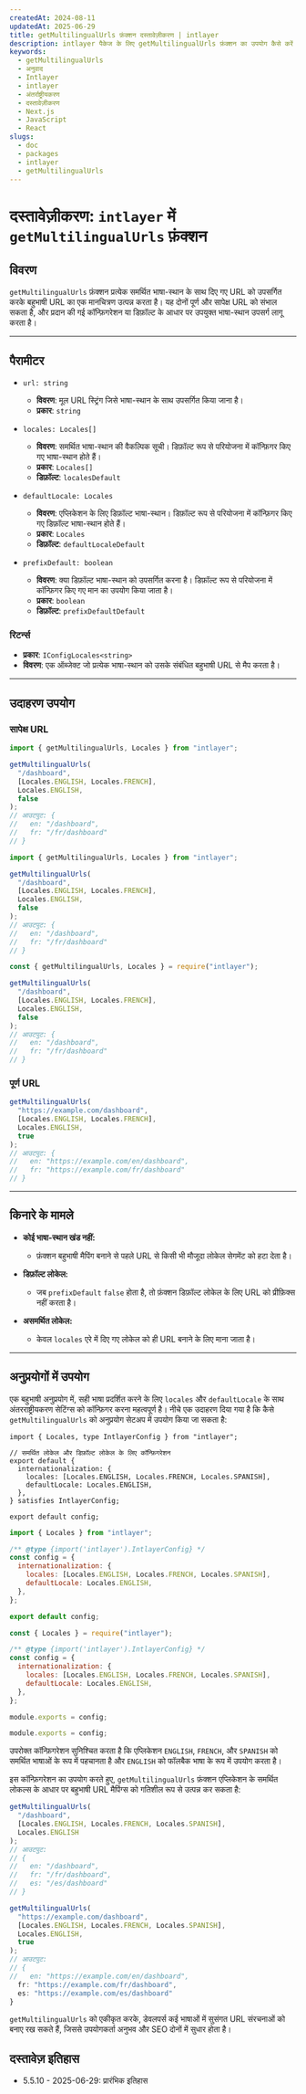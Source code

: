 ```yaml
---
createdAt: 2024-08-11
updatedAt: 2025-06-29
title: getMultilingualUrls फ़ंक्शन दस्तावेज़ीकरण | intlayer
description: intlayer पैकेज के लिए getMultilingualUrls फ़ंक्शन का उपयोग कैसे करें देखें
keywords:
  - getMultilingualUrls
  - अनुवाद
  - Intlayer
  - intlayer
  - अंतर्राष्ट्रीयकरण
  - दस्तावेज़ीकरण
  - Next.js
  - JavaScript
  - React
slugs:
  - doc
  - packages
  - intlayer
  - getMultilingualUrls
---
```


# दस्तावेज़ीकरण: `intlayer` में `getMultilingualUrls` फ़ंक्शन

## विवरण

`getMultilingualUrls` फ़ंक्शन प्रत्येक समर्थित भाषा-स्थान के साथ दिए गए URL को उपसर्गित करके बहुभाषी URL का एक मानचित्रण उत्पन्न करता है। यह दोनों पूर्ण और सापेक्ष URL को संभाल सकता है, और प्रदान की गई कॉन्फ़िगरेशन या डिफ़ॉल्ट के आधार पर उपयुक्त भाषा-स्थान उपसर्ग लागू करता है।

---

## पैरामीटर

- `url: string`

  - **विवरण**: मूल URL स्ट्रिंग जिसे भाषा-स्थान के साथ उपसर्गित किया जाना है।
  - **प्रकार**: `string`

- `locales: Locales[]`

  - **विवरण**: समर्थित भाषा-स्थान की वैकल्पिक सूची। डिफ़ॉल्ट रूप से परियोजना में कॉन्फ़िगर किए गए भाषा-स्थान होते हैं।
  - **प्रकार**: `Locales[]`
  - **डिफ़ॉल्ट**: `localesDefault`

- `defaultLocale: Locales`

  - **विवरण**: एप्लिकेशन के लिए डिफ़ॉल्ट भाषा-स्थान। डिफ़ॉल्ट रूप से परियोजना में कॉन्फ़िगर किए गए डिफ़ॉल्ट भाषा-स्थान होते हैं।
  - **प्रकार**: `Locales`
  - **डिफ़ॉल्ट**: `defaultLocaleDefault`

- `prefixDefault: boolean`
  - **विवरण**: क्या डिफ़ॉल्ट भाषा-स्थान को उपसर्गित करना है। डिफ़ॉल्ट रूप से परियोजना में कॉन्फ़िगर किए गए मान का उपयोग किया जाता है।
  - **प्रकार**: `boolean`
  - **डिफ़ॉल्ट**: `prefixDefaultDefault`

### रिटर्न्स

- **प्रकार**: `IConfigLocales<string>`
- **विवरण**: एक ऑब्जेक्ट जो प्रत्येक भाषा-स्थान को उसके संबंधित बहुभाषी URL से मैप करता है।

---

## उदाहरण उपयोग

### सापेक्ष URL

```typescript codeFormat="typescript"
import { getMultilingualUrls, Locales } from "intlayer";

getMultilingualUrls(
  "/dashboard",
  [Locales.ENGLISH, Locales.FRENCH],
  Locales.ENGLISH,
  false
);
// आउटपुट: {
//   en: "/dashboard",
//   fr: "/fr/dashboard"
// }
```

```javascript codeFormat="esm"
import { getMultilingualUrls, Locales } from "intlayer";

getMultilingualUrls(
  "/dashboard",
  [Locales.ENGLISH, Locales.FRENCH],
  Locales.ENGLISH,
  false
);
// आउटपुट: {
//   en: "/dashboard",
//   fr: "/fr/dashboard"
// }
```

```javascript codeFormat="commonjs"
const { getMultilingualUrls, Locales } = require("intlayer");

getMultilingualUrls(
  "/dashboard",
  [Locales.ENGLISH, Locales.FRENCH],
  Locales.ENGLISH,
  false
);
// आउटपुट: {
//   en: "/dashboard",
//   fr: "/fr/dashboard"
// }
```

### पूर्ण URL

```typescript
getMultilingualUrls(
  "https://example.com/dashboard",
  [Locales.ENGLISH, Locales.FRENCH],
  Locales.ENGLISH,
  true
);
// आउटपुट: {
//   en: "https://example.com/en/dashboard",
//   fr: "https://example.com/fr/dashboard"
// }
```

---

## किनारे के मामले

- **कोई भाषा-स्थान खंड नहीं:**

  - फ़ंक्शन बहुभाषी मैपिंग बनाने से पहले URL से किसी भी मौजूदा लोकेल सेगमेंट को हटा देता है।

- **डिफ़ॉल्ट लोकेल:**

  - जब `prefixDefault` `false` होता है, तो फ़ंक्शन डिफ़ॉल्ट लोकेल के लिए URL को प्रीफ़िक्स नहीं करता है।

- **असमर्थित लोकेल:**
  - केवल `locales` एरे में दिए गए लोकेल को ही URL बनाने के लिए माना जाता है।

---

## अनुप्रयोगों में उपयोग

एक बहुभाषी अनुप्रयोग में, सही भाषा प्रदर्शित करने के लिए `locales` और `defaultLocale` के साथ अंतरराष्ट्रीयकरण सेटिंग्स को कॉन्फ़िगर करना महत्वपूर्ण है। नीचे एक उदाहरण दिया गया है कि कैसे `getMultilingualUrls` को अनुप्रयोग सेटअप में उपयोग किया जा सकता है:

```tsx codeFormat="typescript"
import { Locales, type IntlayerConfig } from "intlayer";

// समर्थित लोकेल और डिफ़ॉल्ट लोकेल के लिए कॉन्फ़िगरेशन
export default {
  internationalization: {
    locales: [Locales.ENGLISH, Locales.FRENCH, Locales.SPANISH],
    defaultLocale: Locales.ENGLISH,
  },
} satisfies IntlayerConfig;

export default config;
```

```javascript codeFormat="esm"
import { Locales } from "intlayer";

/** @type {import('intlayer').IntlayerConfig} */
const config = {
  internationalization: {
    locales: [Locales.ENGLISH, Locales.FRENCH, Locales.SPANISH],
    defaultLocale: Locales.ENGLISH,
  },
};

export default config;
```

```javascript codeFormat="commonjs"
const { Locales } = require("intlayer");

/** @type {import('intlayer').IntlayerConfig} */
const config = {
  internationalization: {
    locales: [Locales.ENGLISH, Locales.FRENCH, Locales.SPANISH],
    defaultLocale: Locales.ENGLISH,
  },
};

module.exports = config;

module.exports = config;
```

उपरोक्त कॉन्फ़िगरेशन सुनिश्चित करता है कि एप्लिकेशन `ENGLISH`, `FRENCH`, और `SPANISH` को समर्थित भाषाओं के रूप में पहचानता है और `ENGLISH` को फॉलबैक भाषा के रूप में उपयोग करता है।

इस कॉन्फ़िगरेशन का उपयोग करते हुए, `getMultilingualUrls` फ़ंक्शन एप्लिकेशन के समर्थित लोकल्स के आधार पर बहुभाषी URL मैपिंग्स को गतिशील रूप से उत्पन्न कर सकता है:

```typescript
getMultilingualUrls(
  "/dashboard",
  [Locales.ENGLISH, Locales.FRENCH, Locales.SPANISH],
  Locales.ENGLISH
);
// आउटपुट:
// {
//   en: "/dashboard",
//   fr: "/fr/dashboard",
//   es: "/es/dashboard"
// }

getMultilingualUrls(
  "https://example.com/dashboard",
  [Locales.ENGLISH, Locales.FRENCH, Locales.SPANISH],
  Locales.ENGLISH,
  true
);
// आउटपुट:
// {
//   en: "https://example.com/en/dashboard",
  fr: "https://example.com/fr/dashboard",
  es: "https://example.com/es/dashboard"
}
```

`getMultilingualUrls` को एकीकृत करके, डेवलपर्स कई भाषाओं में सुसंगत URL संरचनाओं को बनाए रख सकते हैं, जिससे उपयोगकर्ता अनुभव और SEO दोनों में सुधार होता है।

## दस्तावेज़ इतिहास

- 5.5.10 - 2025-06-29: प्रारंभिक इतिहास
